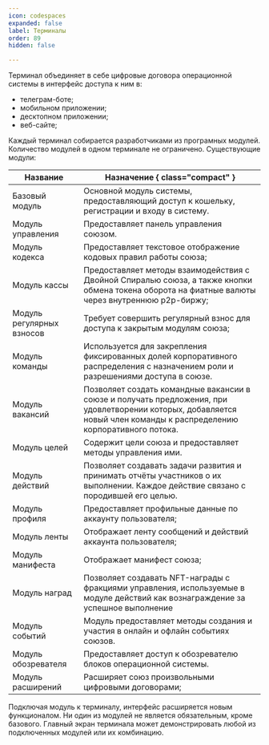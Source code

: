 ```yaml
---
icon: codespaces
expanded: false
label: Терминалы
order: 89
hidden: false

---
```


Терминал объединяет в себе цифровые договора операционной системы в интерфейс доступа к ним в:
- телеграм-боте;
- мобильном приложении;
- десктопном приложении;
- веб-сайте;

Каждый терминал собирается разработчиками из програмных модулей. Количество модулей в одном терминале не ограничено. Существующие модули:

 Название | Назначение { class="compact" }
 ---                       | ---
 Базовый модуль            | Основной модуль системы, предоставляющий доступ к кошельку, регистрации и входу в систему.
 Модуль управления         | Предоставляет панель управления союзом.
 Модуль кодекса            | Предоставляет текстовое отображение кодовых правил работы союза; 
 Модуль кассы              | Предоставляет методы взаимодействия с Двойной Спиралью союза, а также кнопки обмена токена оборота на фиатные валюты через внутреннюю p2p-биржу;
 Модуль регулярных взносов | Требует совершить регулярный взнос для доступа к закрытым модулям союза;
 Модуль команды            | Используется для закрепления фиксированных долей корпоративного распределения с назначением роли и разрешениями доступа в союзе. 
 Модуль вакансий           | Позволяет создать командные вакансии в союзе и получать предложения, при удовлетворении которых, добавляется новый член команды к распределению корпоративного потока. 
 Модуль целей              | Содержит цели союза и предоставляет методы управления ими.
 Модуль действий           | Позволяет создавать задачи развития и принимать отчёты участников о их выполнении. Каждое действие связано с породившей его целью.
 Модуль профиля            | Предоставляет профильные данные по аккаунту пользователя;
 Модуль ленты              | Отображает ленту сообщений и действий аккаунта пользователя;
 Модуль манифеста          | Отображает манифест союза;
 Модуль наград             | Позволяет создавать NFT-награды с фракциями управления, используемые в модуле действий как вознаграждение за успешное выполнение
 Модуль событий            | Модуль предоставляет методы создания и участия в онлайн и офлайн событиях союзов.
 Модуль обозревателя       | Предоставляет доступ к обозревателю блоков операционной системы.
 Модуль расширений         | Расширяет союз произвольными цифровыми договорами;
 

Подключая модуль к терминалу, интерфейс расширяется новым функционалом. Ни один из модулей не является обязательным, кроме базового. Главный экран терминала может демонстрировать любой из подключенных модулей или их комбинацию. 
